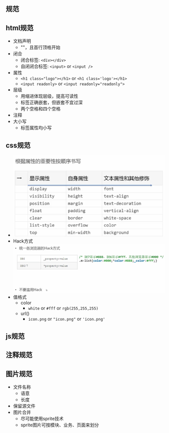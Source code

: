 ## 规范

## html规范
- 文档声明
	- "<!DOCTYPE html>"，且首行顶格开始
- 闭合
	- 闭合标签: `<div></div>`
	- 自闭闭合标签: `<input>` or `<input />`
- 属性
	- `<h1 class="logo"></h1>` or `<h1 class='logo'></h1>`
	- `<input readonly>` or `<input readonly="readonly">`
- 层级
	- 用缩进体现层级，提高可读性
	- 标签正确嵌套，但嵌套不宜过深
	- 两个空格和四个空格
- 注释
- 大小写
	- 标签属性均小写

## css规范
- ![](standard/images/1.png)
- Hack方式
	![](standard/images/2.png)
- 值格式
	- color 
		- `white` or `#fff` or `rgb(255,255,255)`
	- url()
		- `icon.png` or `"icon.png"` or `'icon.png'`
## js规范

## 注释规范

## 图片规范
- 文件名称
	- 语意
	- 长度
- 保留源文件
- 图片合并
	- 尽可能使用sprite技术
	- sprite图片可按模块、业务、页面来划分

